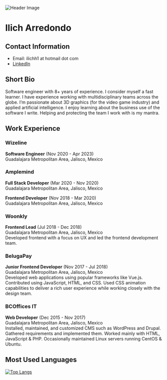 <!--
**ilichh1/ilichh1** is a ✨ _special_ ✨ repository because its `README.md` (this file) appears on your GitHub profile.

Here are some ideas to get you started:

- 🔭 I’m currently working on ...
- 🌱 I’m currently learning ...
- 👯 I’m looking to collaborate on ...
- 🤔 I’m looking for help with ...
- 💬 Ask me about ...
- 📫 How to reach me: ...
- 😄 Pronouns: ...
- ⚡ Fun fact: ...
-->

![Header Image](https://github.com/ilichh1/ilichh1/assets/13463341/85c07c7b-e572-45ec-83c8-6770ac16210b)

# Ilich Arredondo

## Contact Information
- Email: ilichh1 at hotmail dot com
- [LinkedIn](https://linkedin.com/in/ilichh1)

## Short Bio
Software engineer with 8+ years of experience. I consider myself a fast learner. I have experience working with multidisciplinary teams across the globe. I’m passionate about 3D graphics (for the video game industry) and applied artificial intelligence. I enjoy learning about the business use of the software I write. Helping and protecting the team I work with is my mantra.

## Work Experience

### Wizeline
**Software Engineer** (Nov 2020 - Apr 2023)  
Guadalajara Metropolitan Area, Jalisco, Mexico

### Amplemind
**Full Stack Developer** (Mar 2020 - Nov 2020)  
Guadalajara Metropolitan Area, Jalisco, Mexico

**Frontend Developer** (Nov 2018 - Mar 2020)  
Guadalajara Metropolitan Area, Jalisco, Mexico

### Woonkly
**Frontend Lead** (Jul 2018 - Dec 2018)  
Guadalajara Metropolitan Area, Jalisco, Mexico  
Developed frontend with a focus on UX and led the frontend development team.

### BelugaPay
**Junior Frontend Developer** (Nov 2017 - Jul 2018)  
Guadalajara Metropolitan Area, Jalisco, Mexico  
Developed web applications using popular frameworks like Vue.js. Contributed using JavaScript, HTML, and CSS. Used CSS animation capabilities to deliver a rich user experience while working closely with the design team.

### BCOffices IT
**Web Developer** (Dec 2015 - Nov 2017)  
Guadalajara Metropolitan Area, Jalisco, Mexico  
Installed, maintained, and customized CMS such as WordPress and Drupal. Gathered requirements and implemented them. Worked mainly with HTML, JavaScript & PHP. Occasionally maintained Linux servers running CentOS & Ubuntu.

## Most Used Languages
[![Top Langs](https://github-readme-stats.vercel.app/api/top-langs/?username=ilichh1)](https://github.com/ilichh1)
